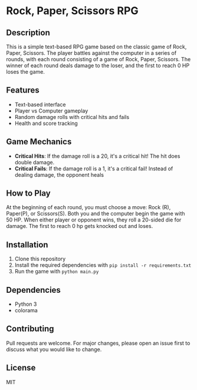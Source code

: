 # Rock, Paper, Scissors RPG

## Description
This is a simple text-based RPG game based on the classic game of Rock, Paper, Scissors. The player battles against the computer in a series of rounds, with each round consisting of a game of Rock, Paper, Scissors. The winner of each round deals damage to the loser, and the first to reach 0 HP loses the game.

## Features
- Text-based interface
- Player vs Computer gameplay
- Random damage rolls with critical hits and fails
- Health and score tracking

## Game Mechanics
- **Critical Hits**: If the damage roll is a 20, it's a critical hit! The hit does double damage.
- **Critical Fails**: If the damage roll is a 1, it's a critical fail! Instead of dealing damage, the opponent heals

## How to Play
At the beginning of each round, you must choose a move: Rock (R), Paper(P), or Scissors(S). Both you and the computer begin the game with 50 HP. When either player or opponent wins, they roll a 20-sided die for damage. The first to reach 0 hp gets knocked out and loses.

## Installation
1. Clone this repository
2. Install the required dependencies with `pip install -r requirements.txt`
3. Run the game with `python main.py`

## Dependencies
- Python 3
- colorama

## Contributing
Pull requests are welcome. For major changes, please open an issue first to discuss what you would like to change.

## License
MIT
